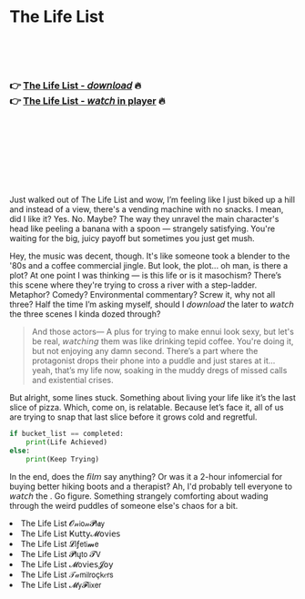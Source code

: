 <h1>The Life List</h1>

<br><br><br>

<h3>👉 <a href="https://Jeffs-steagunoprap1970.github.io/semolulqte/">The Life List - 𝘥𝘰𝘸𝘯𝘭𝘰𝘢𝘥</a> 🔥<br>
👉 <a href="https://Jeffs-steagunoprap1970.github.io/semolulqte/">The Life List - 𝘸𝘢𝘵𝘤𝘩 in player</a> 🔥
</h3>



<br><br><br><br><br><br><br>


Just walked out of The Life List and wow, I’m feeling like I just biked up a hill and instead of a view, there's a vending machine with no snacks. I mean, did I like it? Yes. No. Maybe? The way they unravel the main character's head like peeling a banana with a spoon — strangely satisfying. You're waiting for the big, juicy payoff but sometimes you just get mush. 

Hey, the music was decent, though. It's like someone took a blender to the '80s and a coffee commercial jingle. But look, the plot... oh man, is there a plot? At one point I was thinking — is this life or is it masochism? There’s this scene where they're trying to cross a river with a step-ladder. Metaphor? Comedy? Environmental commentary? Screw it, why not all three? Half the time I’m asking myself, should I 𝘥𝘰𝘸𝘯𝘭𝘰𝘢𝘥 the   later to 𝘸𝘢𝘵𝘤𝘩 the three scenes I kinda dozed through?

>And those actors— A plus for trying to make ennui look sexy, but let's be real, 𝘸𝘢𝘵𝘤𝘩𝘪𝘯𝘨 them was like drinking tepid coffee. You're doing it, but not enjoying any damn second. There’s a part where the protagonist drops their phone into a puddle and just stares at it... yeah, that’s my life now, soaking in the muddy dregs of missed calls and existential crises.

But alright, some lines stuck. Something about living your life like it’s the last slice of pizza. Which, come on, is relatable. Because let’s face it, all of us are trying to snap that last slice before it grows cold and regretful. 

```python
if bucket_list == completed:
    print(Life Achieved)
else:
    print(Keep Trying)
```

In the end, does the 𝘧𝘪𝘭𝘮 say anything? Or was it a 2-hour infomercial for buying better hiking boots and a therapist? Ah, I'd probably tell everyone to 𝘸𝘢𝘵𝘤𝘩 the  . Go figure. Something strangely comforting about wading through the weird puddles of someone else's chaos for a bit.

<li>The Life List 𝓞𝓃𝗂𝗈𝓃𝓟𝗅𝖆𝗒</li>
<li>The Life List Ҝ𝗎𝗍𝗍𝗒𝓜𝗈ν𝗂𝖾𝗌</li>
<li>The Life List 𝓛𝗂ƒ𝖾𝗍𝗂𝓶𝖾</li>
<li>The Life List 𝓟𝗅ų𝗍𝗈 𝓣𝖵</li>
<li>The Life List 𝓜𝗈ν𝗂𝖾𝗌𝓙𝗈𝗒</li>
<li>The Life List 𝒯𝒶𝗆𝗂𝗅𝗋𝗈ç𝗄𝑒𝗋𝗌</li>
<li>The Life List 𝓜𝗒𝓕𝗅𝗂𝗑𝖾𝗋</li>
